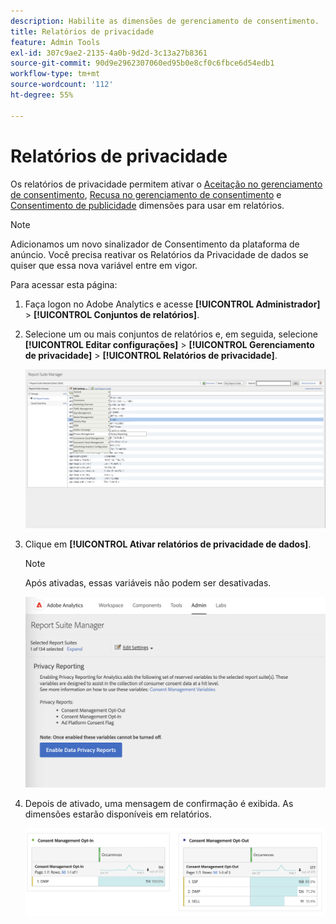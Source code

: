 ```yaml
---
description: Habilite as dimensões de gerenciamento de consentimento.
title: Relatórios de privacidade
feature: Admin Tools
exl-id: 307c9ae2-2135-4a0b-9d2d-3c13a27b8361
source-git-commit: 90d9e2962307060ed95b0e8cf0c6fbce6d54edb1
workflow-type: tm+mt
source-wordcount: '112'
ht-degree: 55%

---
```


# Relatórios de privacidade

Os relatórios de privacidade permitem ativar o [Aceitação no gerenciamento de consentimento](/help/components/dimensions/cm-opt-in.md), [Recusa no gerenciamento de consentimento](/help/components/dimensions/cm-opt-out.md) e [Consentimento de publicidade](/help/components//dimensions/ad-consent.md) dimensões para usar em relatórios.

>[!NOTE]
>
>Adicionamos um novo sinalizador de Consentimento da plataforma de anúncio. Você precisa reativar os Relatórios da Privacidade de dados se quiser que essa nova variável entre em vigor.

Para acessar esta página:

1. Faça logon no Adobe Analytics e acesse **[!UICONTROL Administrador]** > **[!UICONTROL Conjuntos de relatórios]**.
1. Selecione um ou mais conjuntos de relatórios e, em seguida, selecione **[!UICONTROL Editar configurações]** > **[!UICONTROL Gerenciamento de privacidade]** > **[!UICONTROL Relatórios de privacidade]**.

   ![Editar configurações](assets/rsm-privacy-select.png)

1. Clique em **[!UICONTROL Ativar relatórios de privacidade de dados]**.

   >[!NOTE]
   >
   >Após ativadas, essas variáveis não podem ser desativadas.

   ![Ativar](assets/rsm-privacy-enable.png)

1. Depois de ativado, uma mensagem de confirmação é exibida. As dimensões estarão disponíveis em relatórios.

   ![Relatório](assets/consent-management.png)
